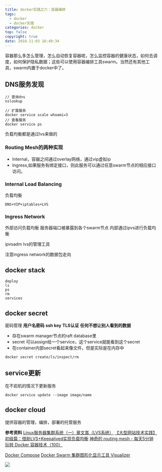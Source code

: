 ```yaml
---
title: docker实践之六：容器编排
tags:
  - docker
  - docker实践
categories: docker
top: false
copyright: true
date: 2018-11-03 16:49:34
---
```

容器那么多怎么管理，怎么自动恢复容器呢，怎么监控容器的健康状态，如何去调度，如何保护隐私数据；这些可以使用容器编排工具swarm。当然还有其他工具，swarm内置于docker中了。
<!--more-->
## DNS服务发现
```
// 查询dns
nslookup
```

```
// 扩展服务
docker service scale whoami=3
// 查看服务
docker service ps
```

负载均衡都是通过lvs来做的

### Routing Mesh的两种实现
* Internal，容器之间通过overlay网络，通过vip虚拟ip
* Ingress,如果服务有绑定接口，则此服务可以通过任意swarm节点的相应接口访问。

### Internal Load Balancing
负载均衡
```
DNS+VIP+iptables+LVS
```

### Ingress Network
外部访问负载均衡
服务器端口被暴露到各个swarm节点
内部通过ipvs进行负载均衡

ipvsadm lvs的管理工具

注意ingress network的数据包走向

## docker stack
```
deploy
ls
ps
rm
services
```

## docker secret
密码管理
**用户名密码**
**ssh key**
**TLS认证**
**任何不想让别人看到的数据**

* 存在swarm manager节点的raft database里
* secret 可以assign给一个service，这个service就能看到这个secret
* 在container内部secret看起来像文件，但是实际是在内存中

```
docker secret create/ls/inspect/rm
```

## service更新
在不宕机的情况下更新服务
```
docker service update --image image/name
```

## docker cloud
提供容器的管理，编排，部署的托管服务


**参考资料**
[Linux服务器集群系统（一）章文嵩（LVS系统）](http://www.linuxvirtualserver.org/zh/lvs1.html)
[【大型网站技术实践】初级篇：借助LVS+Keepalived实现负载均衡](http://www.cnblogs.com/edisonchou/p/4281978.html)
[神奇的 routing mesh - 每天5分钟玩转 Docker 容器技术（100）](https://www.ibm.com/developerworks/community/blogs/132cfa78-44b0-4376-85d0-d3096cd30d3f/entry/%E7%A5%9E%E5%A5%87%E7%9A%84_routing_mesh_%E6%AF%8F%E5%A4%A95%E5%88%86%E9%92%9F%E7%8E%A9%E8%BD%AC_Docker_%E5%AE%B9%E5%99%A8%E6%8A%80%E6%9C%AF_100?lang=en)

[Docker Compose](https://docs.docker.com/compose/compose-file/#placement)
[Docker Swarm 集群图形化显示工具 Visualizer](https://blog.csdn.net/CSDN_duomaomao/article/details/52998444)

![](http://oankigr4l.bkt.clouddn.com/wexin.png)